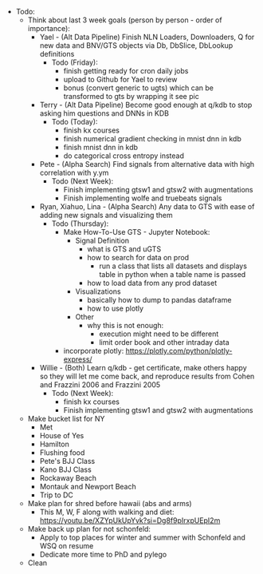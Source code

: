 - Todo:
    - Think about last 3 week goals (person by person - order of importance):
        - Yael - (Alt Data Pipeline) Finish NLN Loaders, Downloaders, Q for new data and BNV/GTS objects via  Db, DbSlice, DbLookup definitions
            - Todo (Friday):
                - finish getting ready for cron daily jobs
                - upload to Github for Yael to review
                - bonus (convert generic to ugts) which can be transformed to gts by wrapping it see pic
        - Terry - (Alt Data Pipeline) Become good enough at q/kdb to stop asking him questions and DNNs in KDB
            - Todo (Today):
                - finish kx courses
                - finish numerical gradient checking in mnist dnn in kdb
                - finish mnist dnn in kdb
                - do categorical cross entropy instead
        - Pete - (Alpha Search) Find signals from alternative data with high correlation with y.ym
            - Todo (Next Week):
                - Finish implementing gtsw1 and gtsw2 with augmentations
                - Finish implementing wolfe and truebeats signals
        - Ryan, Xiahuo, Lina - (Alpha Search) Any data to GTS with ease of adding new signals and visualizing them
            - Todo (Thursday):
                - Make How-To-Use GTS - Jupyter Notebook:
                    - Signal Definition
                        - what is GTS and uGTS
                        - how to search for data on prod
                            - run a class that lists all datasets and displays table in python when a table name is passed
                        - how to load data from any prod dataset
                    - Visualizations
                        - basically how to dump to pandas dataframe
                        - how to use plotly
                    - Other
                        - why this is not enough:
                            - execution might need to be different
                            - limit order book and other intraday data
                - incorporate plotly: https://plotly.com/python/plotly-express/
        - Willie - (Both) Learn q/kdb - get certificate, make others happy so they will let me come back, and reproduce results from Cohen and Frazzini 2006 and Frazzini 2005
            - Todo (Next Week):
                - finish kx courses
                - Finish implementing gtsw1 and gtsw2 with augmentations
    - Make bucket list for NY
        - Met
        - House of Yes
        - Hamilton
        - Flushing food
        - Pete's BJJ Class
        - Kano BJJ Class
        - Rockaway Beach
        - Montauk and Newport Beach
        - Trip to DC
    - Make plan for shred before hawaii (abs and arms)
        - This M, W, F along with walking and diet: https://youtu.be/XZYpUkUpYvk?si=Dg8f9pIrxpUEpI2m
    - Make back up plan for not schonfeld:
        - Apply to top places for winter and summer with Schonfeld and WSQ on resume
        - Dedicate more time to PhD and pylego
    - Clean
